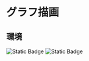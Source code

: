 # グラフ描画
## 環境  
<img alt="Static Badge" src="[https://img.shields.io/badge/%20-%20?style=plastic&logo=Windows&logoColor=%230078D6&logoSize=auto&label=Windows10&labelColor=%23ffffff&color=%23ffffff](https://img.shields.io/badge/-%20?style=plastic&logo=Windows10&logoColor=%230078D6&label=Windows10&labelColor=%23000000&color=000000)">
<img alt="Static Badge" src="https://img.shields.io/badge/wsl2-w?style=plastic&logo=linux&logoColor=000000&labelColor=%23FCC624&color=%23FCC624">
